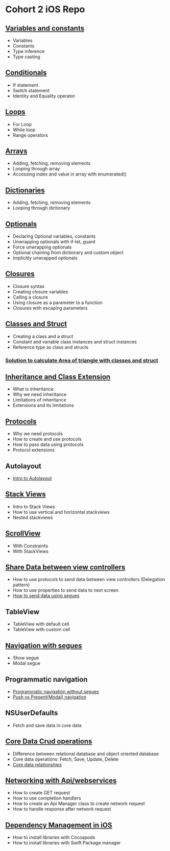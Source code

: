 # Cohort 2 iOS Repo
 
## [Variables and constants](https://github.com/ashishpatill/Cohort-2-iOS-Repo/tree/main/Swift%20Basics%201.playground)
  - Variables 
  - Constants
  - Type inference
  - Type casting
  
## [Conditionals](https://github.com/ashishpatill/Cohort-2-iOS-Repo/tree/main/Swift%20Basics%201.playground)
  - If statement
  - Switch statement
  - Identity and Equality operator

## [Loops](https://github.com/ashishpatill/Cohort-2-iOS-Repo/tree/main/Swift%20Basics%201.playground)
  - For Loop
  - While loop
  - Range operators

## [Arrays](https://github.com/ashishpatill/Cohort-2-iOS-Repo/tree/main/ArrayAndDictionary.playground)
  - Adding, fetching, removing elements
  - Looping through array
  - Accessing index and value in array with enumerated()

## [Dictionaries](https://github.com/ashishpatill/Cohort-2-iOS-Repo/tree/main/ArrayAndDictionary.playground)
  - Adding, fetching, removing elements
  - Looping through dictionary

## [Optionals](https://github.com/ashishpatill/Cohort-2-iOS-Repo/tree/main/Optionals.playground)
  - Declaring Optional variables, constants
  - Unwrapping optionals with if-let, guard
  - Force unwrapping optionals
  - Optional chaining from dictionary and custom object
  - Implicitly unwrapped optionals

## [Closures](https://github.com/ashishpatill/Cohort-2-iOS-Repo/tree/main/Closures.playground)
  - Closure syntax
  - Creating closure variables
  - Calling a closure
  - Using closure as a parameter to a function
  - Closures with escaping parameters

## [Classes and Struct](https://github.com/ashishpatill/Cohort-2-iOS-Repo/blob/main/Class%20Structs.playground)
  - Creating a class and a struct
  - Constant and variable class instances and struct instances 
  - Reference type as class and structs
 
### [Solution to calculate Area of triangle with classes and struct](https://github.com/ashishpatill/Cohort-2-iOS-Repo/tree/main/Calculate%20area%20of%20triangle.playground)

## [Inheritance and Class Extension](https://github.com/ashishpatill/Cohort-2-iOS-Repo/tree/main/Inheritance.playground)
  - What is inheritance
  - Why we need inheritance
  - Limitations of inheritance
  - Extensions and its limitations

## [Protocols](https://github.com/ashishpatill/Cohort-2-iOS-Repo/tree/main/Protocols.playground)
  - Why we need protocols
  - How to create and use protocols
  - How to pass data using protocols
  - Protocol extensions

## Autolayout
  - [Intro to Autolayout](https://github.com/ashishpatill/Cohort-2-iOS-Repo/tree/main/Autolayout%20Basics)
 
## [Stack Views](https://github.com/ashishpatill/Cohort-2-iOS-Repo/tree/main/StackViews%10Demo)
  - Intro to Stack Views
  - How to use vertical and horizontal stackviews
  - Nested stackviews

## [ScrollView](https://github.com/ashishpatill/Cohort-2-iOS-Repo/tree/main/ScrollView%20Demo)
  - With Constraints
  - With StackViews

## [Share Data between view controllers]()
  - How to use protocols to send data between view controllers (Delegation pattern)
  - How to use properties to send data to next screen
  - [How to send data using segues](https://github.com/ashishpatill/Cohort-2-iOS-Repo/tree/main/Fifa%20Rankings)

## TableView
  - TableView with default cell
  - TableView with custom cell

## [Navigation with segues](https://github.com/ashishpatill/Cohort-2-iOS-Repo/tree/main/Navigation%20Demo)
  - Show segue
  - Modal segue

## Programmatic navigation
  - [Programmatic navigation without segues](https://github.com/ashishpatill/Cohort-2-iOS-Repo/tree/main/Programmatic%20Navigation)
  - [Push vs Present(Modal) navigation](https://github.com/ashishpatill/Cohort-2-iOS-Repo/tree/main/Push%20vs%20Present%20Navigation) 

## NSUserDefaults 
  - Fetch and save data in core data
 
## [Core Data Crud operations](https://github.com/ashishpatill/Cohort-2-iOS-Repo/tree/main/TableVCDemo)
  - Difference between relational database and object oriented database
  - Core data operations: Fetch, Save, Update, Delete
  - [Core data relationships](https://github.com/ashishpatill/Cohort-2-iOS-Repo/tree/main/FamilyApp)

## [Networking with Api/webservices](https://github.com/ashishpatill/Cohort-2-iOS-Repo/tree/main/Movie%20Api%20demo)
  - How to create GET request 
  - How to use completion handlers
  - How to create an Api Manager class to create network request
  - How to handle response after network request

## [Dependency Management in iOS](https://github.com/ashishpatill/Cohort-2-iOS-Repo/tree/main/LibraryInstall%20Demo)
  - How to install libraries with Cocoapods
  - How to install libraries with Swift Package manager
